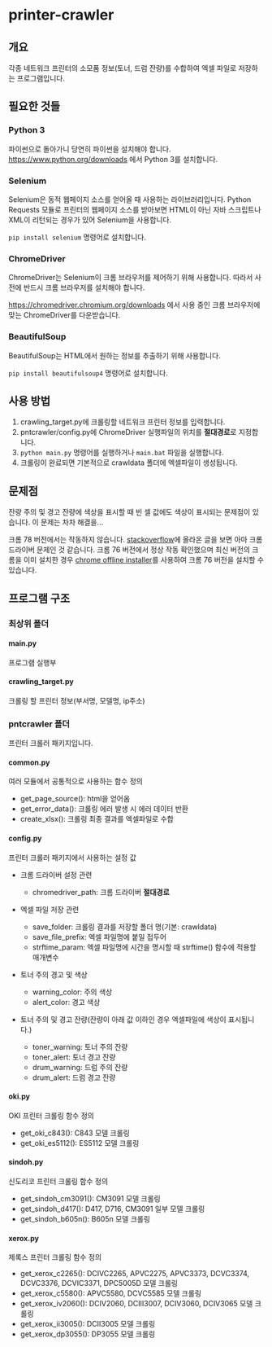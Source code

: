 # printer-crawler

## 개요

각종 네트워크 프린터의 소모품 정보(토너, 드럼 잔량)를 수합하여 엑셀 파일로 저장하는 프로그램입니다.


## 필요한 것들

### Python 3

파이썬으로 돌아가니 당연히 파이썬을 설치해야 합니다. https://www.python.org/downloads 에서 Python 3를 설치합니다.

### Selenium

Selenium은 동적 웹페이지 소스를 얻어올 때 사용하는 라이브러리입니다. Python Requests 모듈로 프린터의 웹페이지 소스를 받아보면 HTML이 아닌 자바 스크립트나 XML이 리턴되는 경우가 있어 Selenium을 사용합니다. 

`pip install selenium` 명령어로 설치합니다.

### ChromeDriver 

ChromeDriver는 Selenium이 크롬 브라우저를 제어하기 위해 사용합니다. 따라서 사전에 반드시 크롬 브라우저를 설치해야 합니다.

https://chromedriver.chromium.org/downloads 에서 사용 중인 크롬 브라우저에 맞는 ChromeDriver를 다운받습니다.

### BeautifulSoup

BeautifulSoup는 HTML에서 원하는 정보를 추출하기 위해 사용합니다.

`pip install beautifulsoup4` 명령어로 설치합니다.


## 사용 방법

1. crawling_target.py에 크롤링할 네트워크 프린터 정보를 입력합니다.
2. pntcrawler/config.py에 ChromeDriver 실행파일의 위치를 **절대경로**로 지정합니다.
3. `python main.py` 명령어를 실행하거나 `main.bat` 파일을 실행합니다.
4. 크롤링이 완료되면 기본적으로 crawldata 폴더에 엑셀파일이 생성됩니다.


## 문제점

잔량 주의 및 경고 잔량에 색상을 표시할 때 빈 셀 값에도 색상이 표시되는 문제점이 있습니다. 이 문제는 차차 해결을...

크롬 78 버전에서는 작동하지 않습니다. [stackoverflow](https://stackoverflow.com/questions/58589425/possible-issue-with-chromedriver-78-selenium-can-not-find-web-element-of-pdf-op)에 올라온 글을 보면 아마 크롬 드라이버 문제인 것 같습니다. 크롬 76 버전에서 정상 작동 확인했으며 최신 버전의 크롬을 이미 설치한 경우 [chrome offline installer](https://www.neowin.net/news/google-chrome-76-offline-installer)를 사용하여 크롬 76 버전을 설치할 수 있습니다.


## 프로그램 구조

### 최상위 폴더

#### main.py

프로그램 실행부

#### crawling_target.py

크롤링 할 프린터 정보(부서명, 모델명, ip주소)


### pntcrawler 폴더

프린터 크롤러 패키지입니다.

#### common.py

여러 모듈에서 공통적으로 사용하는 함수 정의

* get_page_source(): html을 얻어옴
* get_error_data(): 크롤링 에러 발생 시 에러 데이터 반환
* create_xlsx(): 크롤링 최종 결과를 엑셀파일로 수합

#### config.py

프린터 크롤러 패키지에서 사용하는 설정 값

* 크롬 드라이버 설정 관련
  * chromedriver_path: 크롬 드라이버 **절대경로**

* 엑셀 파일 저장 관련
  * save_folder: 크롤링 결과를 저장할 폴더 명(기본: crawldata)
  * save_file_prefix: 엑셀 파일명에 붙일 접두어
  * strftime_param: 엑셀 파일명에 시간을 명시할 때 strftime() 함수에 적용할 매개변수

* 토너 주의 경고 및 색상
  * warning_color: 주의 색상
  * alert_color: 경고 색상

* 토너 주의 및 경고 잔량(잔량이 아래 값 이하인 경우 엑셀파일에 색상이 표시됩니다.)
  * toner_warning: 토너 주의 잔량
  * toner_alert: 토너 경고 잔량
  * drum_warning: 드럼 주의 잔량
  * drum_alert: 드럼 경고 잔량

#### oki.py

OKI 프린터 크롤링 함수 정의

* get_oki_c843(): C843 모델 크롤링
* get_oki_es5112(): ES5112 모델 크롤링

#### sindoh.py

신도리코 프린터 크롤링 함수 정의

* get_sindoh_cm3091(): CM3091 모델 크롤링
* get_sindoh_d417(): D417, D716, CM3091 일부 모델 크롤링
* get_sindoh_b605n(): B605n 모델 크롤링

#### xerox.py

제록스 프린터 크롤링 함수 정의

* get_xerox_c2265(): DCIVC2265, APVC2275, APVC3373, DCVC3374, DCVC3376, DCVIC3371, DPC5005D 모델 크롤링
* get_xerox_c5580(): APVC5580, DCVC5585 모델 크롤링
* get_xerox_iv2060(): DCIV2060, DCIII3007, DCIV3060, DCIV3065 모델 크롤링
* get_xerox_ii3005(): DCII3005 모델 크롤링
* get_xerox_dp3055(): DP3055 모델 크롤링
